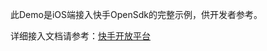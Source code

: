 此Demo是iOS端接入快手OpenSdk的完整示例，供开发者参考。

详细接入文档请参考：[快手开放平台](https://open.kuaishou.com/platform/openApi?menu=8)
